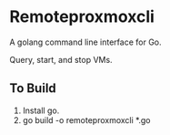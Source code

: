 # Remoteproxmoxcli

A golang command line interface for Go.

Query, start, and stop VMs.

## To Build
  1. Install go.
  2. go build -o remoteproxmoxcli *.go 
